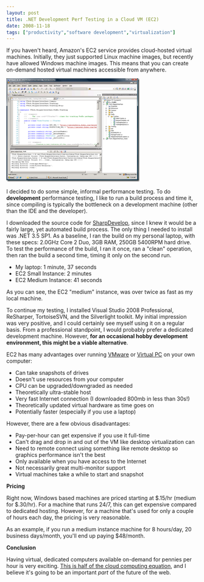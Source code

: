 ```yaml
---
layout: post
title: .NET Development Perf Testing in a Cloud VM (EC2)
date: 2008-11-18
tags: ["productivity","software development","virtualization"]
---
```


If you haven't heard, Amazon's EC2 service provides cloud-hosted virtual machines. Initially, they just supported Linux machine images, but recently have allowed Windows machine images. This means that you can create on-demand hosted virtual machines accessible from anywhere.

![image](image3.png) 

I decided to do some simple, informal performance testing. To do **development** performance testing, I like to run a build process and time it, since compiling is typically the bottleneck on a development machine (other than the IDE and the developer).

I downloaded the source code for [SharpDevelop](http://www.icsharpcode.net/OpenSource/SD/), since I knew it would be a fairly large, yet automated build process. The only thing I needed to install was .NET 3.5 SP1. As a baseline, I ran the build on my personal laptop, with these specs: 2.0GHz Core 2 Duo, 3GB RAM, 250GB 5400RPM hard drive. To test the performance of the build, I ran it once, ran a "clean" operation, then ran the build a second time, timing it only on the second run.

* My laptop: 1 minute, 37 seconds
* EC2 Small Instance: 2 minutes
* EC2 Medium Instance: 41 seconds 

As you can see, the EC2 "medium" instance, was over twice as fast as my local machine.

To continue my testing, I installed Visual Studio 2008 Professional, ReSharper, TortoiseSVN, and the Silverlight toolkit. My initial impression was very positive, and I could certainly see myself using it on a regular basis. From a professional standpoint, I would probably prefer a dedicated development machine. However, **for an occasional hobby development environment, this might be a viable alternative**.

EC2 has many advantages over running [VMware](http://www.vmware.com) or [Virtual PC](http://en.wikipedia.org/wiki/Microsoft_Virtual_PC) on your own computer:

* Can take snapshots of drives
* Doesn't use resources from your computer
* CPU can be upgraded/downgraded as needed
* Theoretically ultra-stable host
* Very fast Internet connection (I downloaded 800mb in less than 30s!)
* Theoretically updated virtual hardware as time goes on
* Potentially faster (especially if you use a laptop) 

However, there are a few obvious disadvantages:

* Pay-per-hour can get expensive if you use it full-time
* Can't drag and drop in and out of the VM like desktop virtualization can
* Need to remote connect using something like remote desktop so graphics performance isn't the best
* Only available when you have access to the Internet
* Not necessarily great multi-monitor support
* Virtual machines take a while to start and snapshot 

**Pricing**

Right now, Windows based machines are priced starting at $.15/hr (medium for $.30/hr). For a machine that runs 24/7, this can get expensive compared to dedicated hosting. However, for a machine that's used for only a couple of hours each day, the pricing is very reasonable.

As an example, if you run a medium instance machine for 8 hours/day, 20 business days/month, you'll end up paying $48/month.

**Conclusion**

Having virtual, dedicated computers available on-demand for pennies per hour is very exciting. [This is half of the cloud computing equation](http://www.ytechie.com/2008/11/cloud-computing-and-azure-right-for-your-site/), and I believe it's going to be an important _part_ of the future of the web.